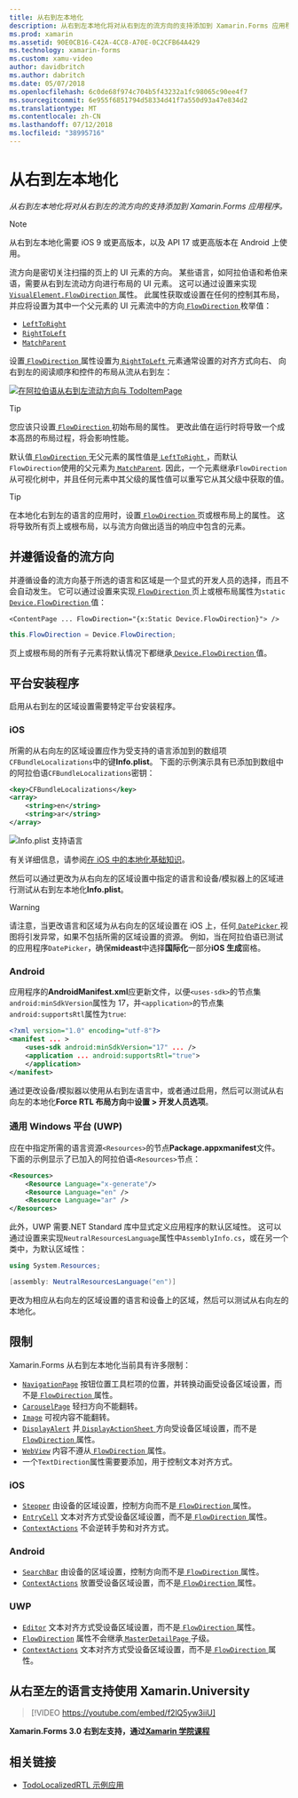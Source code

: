 ```yaml
---
title: 从右到左本地化
description: 从右到左本地化将对从右到左的流方向的支持添加到 Xamarin.Forms 应用程序。
ms.prod: xamarin
ms.assetid: 90E0CB16-C42A-4CC8-A70E-0C2CFB64A429
ms.technology: xamarin-forms
ms.custom: xamu-video
author: davidbritch
ms.author: dabritch
ms.date: 05/07/2018
ms.openlocfilehash: 6c0de68f974c704b5f43232a1fc98065c90ee4f7
ms.sourcegitcommit: 6e955f6851794d58334d41f7a550d93a47e834d2
ms.translationtype: MT
ms.contentlocale: zh-CN
ms.lasthandoff: 07/12/2018
ms.locfileid: "38995716"
---
```

# <a name="right-to-left-localization"></a>从右到左本地化

_从右到左本地化将对从右到左的流方向的支持添加到 Xamarin.Forms 应用程序。_

> [!NOTE]
> 从右到左本地化需要 iOS 9 或更高版本，以及 API 17 或更高版本在 Android 上使用。

流方向是密切关注扫描的页上的 UI 元素的方向。 某些语言，如阿拉伯语和希伯来语，需要从右到左流动方向进行布局的 UI 元素。 这可以通过设置来实现[ `VisualElement.FlowDirection` ](xref:Xamarin.Forms.VisualElement.FlowDirection)属性。 此属性获取或设置在任何的控制其布局，并应将设置为其中一个父元素的 UI 元素流中的方向[ `FlowDirection` ](xref:Xamarin.Forms.FlowDirection)枚举值：

- [`LeftToRight`](xref:Xamarin.Forms.FlowDirection.LeftToRight)
- [`RightToLeft`](xref:Xamarin.Forms.FlowDirection.RightToLeft)
- [`MatchParent`](xref:Xamarin.Forms.FlowDirection.MatchParent)

设置[ `FlowDirection` ](xref:Xamarin.Forms.VisualElement.FlowDirection)属性设置为[ `RightToLeft` ](xref:Xamarin.Forms.FlowDirection.RightToLeft)元素通常设置的对齐方式向右、 向右到左的阅读顺序和控件的布局从流从右到左：

[![在阿拉伯语从右到左流动方向与 TodoItemPage](rtl-images/TodoItemPage-Arabic.png "TodoItemPage 在阿拉伯语从右到左流方向")](rtl-images/TodoItemPage-Arabic-Large.png#lightbox "TodoItemPage 在阿拉伯语从右到左流方向")

> [!TIP]
> 您应该只设置[ `FlowDirection` ](xref:Xamarin.Forms.VisualElement.FlowDirection)初始布局的属性。 更改此值在运行时将导致一个成本高昂的布局过程，将会影响性能。

默认值[ `FlowDirection` ](xref:Xamarin.Forms.VisualElement.FlowDirection)无父元素的属性值是[ `LeftToRight` ](xref:Xamarin.Forms.FlowDirection.LeftToRight)，而默认`FlowDirection`使用的父元素为[ `MatchParent`](xref:Xamarin.Forms.FlowDirection.MatchParent). 因此，一个元素继承`FlowDirection`从可视化树中，并且任何元素中其父级的属性值可以重写它从其父级中获取的值。

> [!TIP]
> 在本地化右到左的语言的应用时，设置[ `FlowDirection` ](xref:Xamarin.Forms.VisualElement.FlowDirection)页或根布局上的属性。 这将导致所有页上或根布局，以与流方向做出适当的响应中包含的元素。

## <a name="respecting-device-flow-direction"></a>并遵循设备的流方向

并遵循设备的流方向基于所选的语言和区域是一个显式的开发人员的选择，而且不会自动发生。 它可以通过设置来实现[ `FlowDirection` ](xref:Xamarin.Forms.VisualElement.FlowDirection)页上或根布局属性为`static` [ `Device.FlowDirection` ](xref:Xamarin.Forms.Device.FlowDirection)值：

```xaml
<ContentPage ... FlowDirection="{x:Static Device.FlowDirection}"> />
```

```csharp
this.FlowDirection = Device.FlowDirection;
```

页上或根布局的所有子元素将默认情况下都继承[ `Device.FlowDirection` ](xref:Xamarin.Forms.Device.FlowDirection)值。

## <a name="platform-setup"></a>平台安装程序

启用从右到左的区域设置需要特定平台安装程序。

### <a name="ios"></a>iOS

所需的从右向左的区域设置应作为受支持的语言添加到的数组项`CFBundleLocalizations`中的键**Info.plist**。 下面的示例演示具有已添加到数组中的阿拉伯语`CFBundleLocalizations`密钥：

```xml
<key>CFBundleLocalizations</key>
<array>
    <string>en</string>
    <string>ar</string>
</array>
```

![Info.plist 支持语言](rtl-images/ios-locales.png "Info.plist 支持的语言")

有关详细信息，请参阅[在 iOS 中的本地化基础知识](https://docs.microsoft.com/en-gb/xamarin/ios/app-fundamentals/localization/#localization-basics-in-ios)。

然后可以通过更改为从右向左的区域设置中指定的语言和设备/模拟器上的区域进行测试从右到左本地化**Info.plist**。

> [!WARNING]
> 请注意，当更改语言和区域为从右向左的区域设置在 iOS 上，任何[ `DatePicker` ](xref:Xamarin.Forms.DatePicker)视图将引发异常，如果不包括所需的区域设置的资源。 例如，当在阿拉伯语已测试的应用程序`DatePicker`，确保**mideast**中选择**国际化**一部分**iOS 生成**窗格。

### <a name="android"></a>Android

应用程序的**AndroidManifest.xml**应更新文件，以便`<uses-sdk>`的节点集`android:minSdkVersion`属性为 17，并`<application>`的节点集`android:supportsRtl`属性为`true`:

```xml
<?xml version="1.0" encoding="utf-8"?>
<manifest ... >
    <uses-sdk android:minSdkVersion="17" ... />
    <application ... android:supportsRtl="true">
    </application>
</manifest>
```

通过更改设备/模拟器以使用从右到左语言中，或者通过启用，然后可以测试从右向左的本地化**Force RTL 布局方向**中**设置 > 开发人员选项**。

### <a name="universal-windows-platform-uwp"></a>通用 Windows 平台 (UWP)

应在中指定所需的语言资源`<Resources>`的节点**Package.appxmanifest**文件。 下面的示例显示了已加入的阿拉伯语`<Resources>`节点：

```xml
<Resources>
    <Resource Language="x-generate"/>
    <Resource Language="en" />
    <Resource Language="ar" />
</Resources>
```

此外，UWP 需要.NET Standard 库中显式定义应用程序的默认区域性。 这可以通过设置来实现`NeutralResourcesLanguage`属性中`AssemblyInfo.cs`，或在另一个类中，为默认区域性：

```csharp
using System.Resources;

[assembly: NeutralResourcesLanguage("en")]
```

更改为相应从右向左的区域设置的语言和设备上的区域，然后可以测试从右向左的本地化。

## <a name="limitations"></a>限制

Xamarin.Forms 从右到左本地化当前具有许多限制：

- [`NavigationPage`](xref:Xamarin.Forms.NavigationPage) 按钮位置工具栏项的位置，并转换动画受设备区域设置，而不是[ `FlowDirection` ](xref:Xamarin.Forms.VisualElement.FlowDirection)属性。
- [`CarouselPage`](xref:Xamarin.Forms.CarouselPage) 轻扫方向不能翻转。
- [`Image`](xref:Xamarin.Forms.Image) 可视内容不能翻转。
- [`DisplayAlert`](xref:Xamarin.Forms.Page.DisplayAlert(System.String,System.String,System.String)) 并[ `DisplayActionSheet` ](xref:Xamarin.Forms.Page.DisplayActionSheet(System.String,System.String,System.String,System.String[]))方向受设备区域设置，而不是[ `FlowDirection` ](xref:Xamarin.Forms.VisualElement.FlowDirection)属性。
- [`WebView`](xref:Xamarin.Forms.WebView) 内容不遵从[ `FlowDirection` ](xref:Xamarin.Forms.VisualElement.FlowDirection)属性。
- 一个`TextDirection`属性需要要添加，用于控制文本对齐方式。

### <a name="ios"></a>iOS

- [`Stepper`](xref:Xamarin.Forms.Stepper) 由设备的区域设置，控制方向而不是[ `FlowDirection` ](xref:Xamarin.Forms.VisualElement.FlowDirection)属性。
- [`EntryCell`](xref:Xamarin.Forms.EntryCell) 文本对齐方式受设备区域设置，而不是[ `FlowDirection` ](xref:Xamarin.Forms.VisualElement.FlowDirection)属性。
- [`ContextActions`](xref:Xamarin.Forms.Cell.ContextActions) 不会逆转手势和对齐方式。

### <a name="android"></a>Android

- [`SearchBar`](xref:Xamarin.Forms.SearchBar) 由设备的区域设置，控制方向而不是[ `FlowDirection` ](xref:Xamarin.Forms.VisualElement.FlowDirection)属性。
- [`ContextActions`](xref:Xamarin.Forms.Cell.ContextActions) 放置受设备区域设置，而不是[ `FlowDirection` ](xref:Xamarin.Forms.VisualElement.FlowDirection)属性。

### <a name="uwp"></a>UWP

- [`Editor`](xref:Xamarin.Forms.Editor) 文本对齐方式受设备区域设置，而不是[ `FlowDirection` ](xref:Xamarin.Forms.VisualElement.FlowDirection)属性。
- [`FlowDirection`](xref:Xamarin.Forms.VisualElement.FlowDirection) 属性不会继承[ `MasterDetailPage` ](xref:Xamarin.Forms.MasterDetailPage)子级。
- [`ContextActions`](xref:Xamarin.Forms.Cell.ContextActions) 文本对齐方式受设备区域设置，而不是[ `FlowDirection` ](xref:Xamarin.Forms.VisualElement.FlowDirection)属性。

## <a name="right-to-left-language-support-with-xamarinuniversity"></a>从右至左的语言支持使用 Xamarin.University

> [!VIDEO https://youtube.com/embed/f2lQ5yw3iiU]

**Xamarin.Forms 3.0 右到左支持，通过[Xamarin 学院课程](https://university.xamarin.com/)**

## <a name="related-links"></a>相关链接

- [TodoLocalizedRTL 示例应用](https://developer.xamarin.com/samples/xamarin-forms/TodoLocalizedRTL/)
